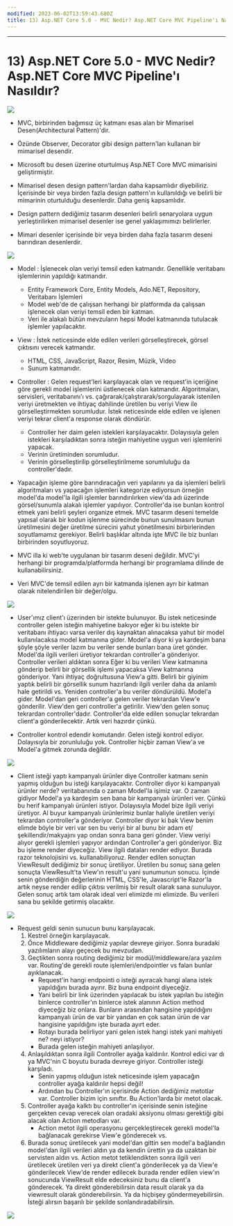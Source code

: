 ```yaml
---
modified: 2023-06-02T13:59:43.680Z
title: 13) Asp.NET Core 5.0 - MVC Nedir? Asp.NET Core MVC Pipeline'ı Nasıldır?
---
```

***
# 13) Asp.NET Core 5.0 - MVC Nedir? Asp.NET Core MVC Pipeline'ı Nasıldır?
<img src="1.png" width="auto">

- MVC, birbirinden bağımsız üç katmanı esas alan bir Mimarisel Desen(Architectural Pattern)'dir.

- Özünde Observer, Decorator gibi design pattern'ları kullanan bir mimarisel desendir.

- Microsoft bu desen üzerine oturtulmuş Asp.NET Core MVC mimarisini geliştirmiştir.

- Mimarisel desen design pattern'lardan daha kapsamlıdır diyebiliriz. İçerisinde bir veya birden fazla design pattern'ın kullanıldığı ve belirli bir mimarinin oturtulduğu desenlerdir. Daha geniş kapsamlıdır.

- Design pattern dediğimiz tasarım desenleri belirli senaryolara uygun yerleştirilirken mimarisel desenler ise genel yaklaşımımızı belirlerler.

- Mimari desenler içerisinde bir veya birden daha fazla tasarım deseni barındıran desenlerdir.

<img src="2.png" width="auto">

- Model : İşlenecek olan veriyi temsil eden katmandır. Genellikle veritabanı işlemlerinin yapıldığı katmandır.
    * Entity Framework Core, Entity Models, Ado.NET, Repository, Veritabanı İşlemleri
    * Model web'de de çalışsan herhangi bir platformda da çalışsan işlenecek olan veriyi temsil eden bir katman.
    * Veri ile alakalı bütün mevzuların hepsi Model katmanında tutulacak işlemler yapılacaktır.


- View :  İstek neticesinde elde edilen verileri görselleştirecek, görsel çıktısını verecek katmandır.
    * HTML, CSS, JavaScript, Razor, Resim, Müzik, Video
    * Sunum katmanıdır.

- Controller : Gelen request'leri karşılayacak olan ve request'in içeriğine göre gerekli model işlemlerini üstlenecek olan katmandır. Algoritmaları, servisleri, veritabanını'ı vs. çağırarak/çalıştırarak/sorgulayarak istenilen veriyi üretmekten ve ihtiyaç dahilinde üretilen bu veriyi View ile görselleştirmekten sorumludur. İstek neticesinde elde edilen ve işlenen veriyi tekrar client'a response olarak döndürür.
    * Controller her daim gelen istekleri karşılayacaktır. Dolayısıyla gelen istekleri karşıladıktan sonra isteğin mahiyetine uygun veri işlemlerini yapacak.
    * Verinin üretiminden sorumludur.
    * Verinin görselleştirilip görselleştirilmeme sorumluluğu da controller'dadır.

- Yapacağın işleme göre barındıracağın veri yapılarını ya da işlemleri belirli algoritmaları vs yapacağın işlemleri kategorize ediyorsun örneğin model'da model'la ilgili işlemler barındırılırken view'da adı üzerinde görsel/sunumla alakalı işlemler yapılıyor. Controller'da ise bunları kontrol etmek yani belirli şeyleri organize etmek. MVC tasarım deseni temelde yapısal olarak bir kodun işlenme sürecinde bunun sunulmasını bunun üretilmesini değer üretilme sürecini yahut yönetilmesini birbirlerinden soyutlamamız gerekiyor. Belirli başlıklar altında işte MVC ile biz bunları birbirinden soyutluyoruz.

- MVC illa ki web'te uygulanan bir tasarım deseni değildir. MVC'yi herhangi bir programda/platformda herhangi bir programlama dilinde de kullanabilirsiniz.

- Veri MVC'de temsil edilen ayrı bir katmanda işlenen ayrı bir katman olarak nitelendirilen bir değer/olgu. 

<img src="3.png" width="auto">

- User'ımız client'ı üzerinden bir istekte bulunuyor. Bu istek neticesinde controller gelen isteğin mahiyetine bakıyor eğer ki bu istekte bir veritabanı ihtiyacı varsa veriler dış kaynaktan alınacaksa yahut bir model kullanılacaksa model katmanına gider. Model'a diyor ki ya kardeşim bana şöyle şöyle veriler lazım bu veriler sende bunları bana üret gönder. Model'da ilgili verileri üretiyor tekrardan controller'a gönderiyor. Controller verileri aldıktan sonra Eğer ki bu verileri View katmanına gönderip belirli bir görsellik işlemi yapacaksa View katmanına gönderiyor. Yani ihtiyaç doğrultusuna View'a gitti. Belirli bir giyinim yaptık belirli bir görsellik sunum hazırlandı ilgili veriler daha da anlamlı hale getirildi vs. Yeniden controller'a bu veriler döndürüldü. Model'a gider. Model'dan geri controller'a gelen veriler tekrardan View'e gönderilir. View'den geri controller'a getirilir. View'den gelen sonuç tekrardan controller'dadır. Controller'da elde edilen sonuçlar tekrardan client'a gönderilecektir. Artık veri hazırdır çünkü.

- Controller kontrol edendir komutandır. Gelen isteği kontrol ediyor. Dolayısıyla bir zorunluluğu yok. Controller hiçbir zaman View'a ve Model'a gitmek zorunda değildir.

<img src="4.png" width="auto">

- Client isteği yaptı kampanyalı ürünler diye Controller katmanı senin yapmış olduğun bu isteği karşılayacaktır. Controller diyor ki kampanyalı ürünler nerde? veritabanında o zaman Model'la işimiz var. O zaman gidiyor Model'a ya kardeşim sen bana bir kampanyalı ürünleri ver. Çünkü bu herif kampanyalı ürünleri istiyor. Dolayısıyla Model bize ilgili veriyi üretiyor. Al buyur kampanyalı ürünlerimiz bunlar haliyle üretilen veriyi tekrardan controller'a gönderiyor. Controller diyor ki bak View benim elimde böyle bir veri var sen bu veriyi bir al bunu bir adam et/şekillendir/makyajını yap ondan sonra bana geri gönder. View veriyi alıyor gerekli işlemleri yapıyor ardından Controller'a geri gönderiyor. Biz bu işleme render diyeceğiz. View ilgili dataları render ediyor. Burada razor teknolojisini vs. kullanabiliyoruz. Render edilen sonuçtan ViewResult dediğimiz bir sonuç üretiliyor. Üretilen bu sonuç sana gelen sonuçta ViewResult'ta View'ın result'u yani sunumunun sonucu. İçinde senin gönderdiğin değerlerinin HTML, CSS'le, Javascript'le Razor'la artık neyse render edilip çıktısı verilmiş bir result olarak sana sunuluyor. Gelen sonuç artık tam olarak ideal veri elimizde mi elimizde. Bu verileri sana bu şekilde getirmiş olacaktır.

<img src="5.png" width="auto">

- Request geldi senin sunucun bunu karşılayacak. 
    1. Kestrel örneğin karşılayacak. 
    2. Önce Middleware dediğimiz yapılar devreye giriyor. Sonra buradaki yazılımların alayı geçecek bu mevzudan. 
    3. Geçtikten sonra routing dediğimiz bir modül/middleware/ara yazılım var. Routing'de gerekli route işlemleri/endpointler vs falan bunlar ayıklanacak.
        * Request'in hangi endpointi o isteği ayıracak hangi alana istek yapıldığını burada ayırır. Biz buna endpoint diyeceğiz.
        * Yani belirli bir link üzerinden yapılacak bu istek yapılan bu isteğin binlerce controller'ın binlerce istek alanının Action method diyeceğiz biz onlara. Bunların arasından hangisine yapıldığını kampanyalı ürün de var bir yandan en çok satan ürün de var hangisine yapıldığını işte burada ayırt eder. 
        * Rotayı burada belirliyor yani gelen istek hangi istek yani mahiyeti ne? neyi istiyor?
        * Burada gelen isteğin mahiyeti anlaşılıyor.
    4. Anlaşıldıktan sonra ilgili Controller ayağa kaldırılır. Kontrol edici var dı ya MVC'nin C boyutu burada devreye giriyor. Controller isteği karşıladı.
        * Senin yapmış olduğun istek neticesinde işlem yapacağın controller ayağa kaldırılır hepsi değil!
        * Ardından bu Controller'ın içerisinde Action dediğimiz metotlar var. Controller bizim için sınıftır. Bu Action'larda bir metot olacak.
    5. Controller ayağa kalktı bu controller'ın içerisinde senin isteğine gerçekten cevap verecek olan oradaki aksiyonu olması gerektiği gibi alacak olan Action metodları var. 
        * Action metot ilgili operasyonu gerçekleştirecek gerekli model'la bağlanacak gerekirse View'e gönderecek vs.
    6. Burada sonuç üretilecek yani model'dan gittin sen model'a bağlandın model'dan ilgili verileri aldın ya da kendin ürettin ya da uzaktan bir servisten aldın vs. Action metot tetiklendikten sonra ilgili veri üretilecek üretilen veri ya direkt client'a gönderilecek ya da View'e gönderilecek View'de render edilecek burada render edilen view'ın sonucunda ViewResult elde edeceksiniz bunu da client'a gönderecek. Ya direkt gönderebilirsin data result olarak ya da viewresult olarak gönderebilirsin. Ya da hiçbişey göndermeyebilirsin. İsteği alırsın başarılı bir şekilde sonlandıradabilirsin.

<img src="6.png" width="auto">